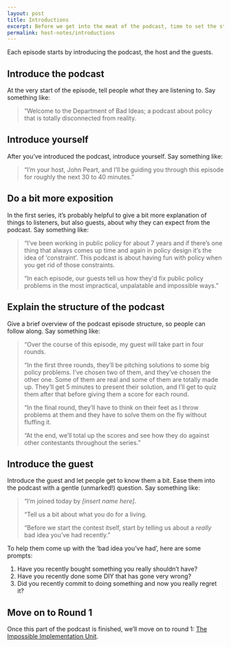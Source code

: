 ```yaml
---
layout: post
title: Introductions
excerpt: Before we get into the meat of the podcast, time to set the stage and introduce the guests.
permalink: host-notes/introductions
---
```


Each episode starts by introducing the podcast, the host and the guests. 

## Introduce the podcast

At the very start of the episode, tell people *what* they are listening to. Say something like:

> “Welcome to the Department of Bad Ideas; a podcast about policy that is totally disconnected from reality.

##  Introduce yourself

After you’ve introduced the podcast, introduce yourself. Say something like:

> “I’m your host, John Peart, and I’ll be guiding you through this episode for roughly the next 30 to 40 minutes.”

## Do a bit more exposition

In the first series, it’s probably helpful to give a bit more explanation of things to listeners, but also guests, about why they can expect from the podcast. Say something like:

> “I’ve been working in public policy for about 7 years and if there’s one thing that always comes up time and again in policy design it’s the idea of ‘constraint’. This podcast is about having fun with policy when you get rid of those constraints.
> 
> “In each episode, our guests tell us how they'd fix public policy problems in the most impractical, unpalatable and impossible ways.”

## Explain the structure of the podcast

Give a brief overview of the podcast episode structure, so people can follow along. Say something like:

> “Over the course of this episode, my guest will take part in four rounds. 
> 
> “In the first three rounds, they’ll be pitching solutions to some big policy problems. I’ve chosen two of them, and they’ve chosen the other one. Some of them are real and some of them are totally made up. They’ll get 5 minutes to present their solution, and I’ll get to quiz them after that before giving them a score for each round.
> 
> “In the final round, they’ll have to think on their feet as I throw problems at them and they have to solve them on the fly without fluffing it.
> 
> “At the end, we’ll total up the scores and see how they do against other contestants throughout the series.”

## Introduce the guest

Introduce the guest and let people get to know them a bit. Ease them into the podcast with a gentle (unmarked!) question. Say something like:

> “I’m joined today by *[insert name here]*.
> 
> “Tell us a bit about what you do for a living.
> 
> “Before we start the contest itself, start by telling us about a *really* bad idea you’ve had recently.”

To help them come up with the ‘bad idea you’ve had’, here are some prompts:
	
1. Have you recently bought something you really shouldn’t have?
2. Have you recently done some DIY that has gone very wrong?
3. Did you recently commit to doing something and now you really regret it?

## Move on to Round 1

Once this part of the podcast is finished, we’ll move on to round 1: [The Impossible Implementation Unit](/host-notes/impossible-implementation-unit).